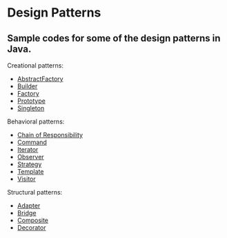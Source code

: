 Design Patterns
===============

Sample codes for some of the design patterns in Java.
-----------------------------------------------------

Creational patterns:

 - [AbstractFactory](https://sourcemaking.com/design_patterns/abstract_factory)
 - [Builder](https://sourcemaking.com/design_patterns/builder)
 - [Factory](https://sourcemaking.com/design_patterns/factory_method)
 - [Prototype](https://sourcemaking.com/design_patterns/prototype)
 - [Singleton](https://sourcemaking.com/design_patterns/singleton)

Behavioral patterns:

 - [Chain of Responsibility](https://sourcemaking.com/design_patterns/chain_of_responsibility)
 - [Command](https://sourcemaking.com/design_patterns/command)
 - [Iterator](https://sourcemaking.com/design_patterns/iterator)
 - [Observer](https://sourcemaking.com/design_patterns/observer)
 - [Strategy](https://sourcemaking.com/design_patterns/strategy)
 - [Template](https://sourcemaking.com/design_patterns/template_method)
 - [Visitor](https://sourcemaking.com/design_patterns/visitor)

Structural patterns:

 - [Adapter](https://sourcemaking.com/design_patterns/adapter)
 - [Bridge](https://sourcemaking.com/design_patterns/bridge)
 - [Composite](https://sourcemaking.com/design_patterns/composite)
 - [Decorator](https://sourcemaking.com/design_patterns/decorator)